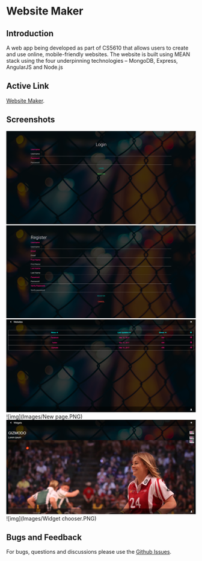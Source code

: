# Website Maker
## Introduction
A web app being developed as part of CS5610 that allows users to create and use online, mobile-friendly websites. The website is built using MEAN stack using the four underpinning technologies – MongoDB, Express, AngularJS and Node.js

## Active Link
[Website Maker](https://sadarangani-akshay-webdev.herokuapp.com).
## Screenshots
![img](Images/Login.PNG)
![img](Images/Register.PNG)
![img](Images/Websites.PNG)
![img](Images/New page.PNG)
![img](Images/Widgets.PNG)
![img](Images/Widget chooser.PNG)
## Bugs and Feedback
For bugs, questions and discussions please use the [Github Issues](https://github.com/aksh4y/sadarangani-akshay-webdev/issues).
